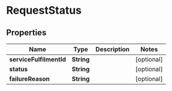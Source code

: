 
# RequestStatus

## Properties
Name | Type | Description | Notes
------------ | ------------- | ------------- | -------------
**serviceFulfilmentId** | **String** |  |  [optional]
**status** | **String** |  |  [optional]
**failureReason** | **String** |  |  [optional]



